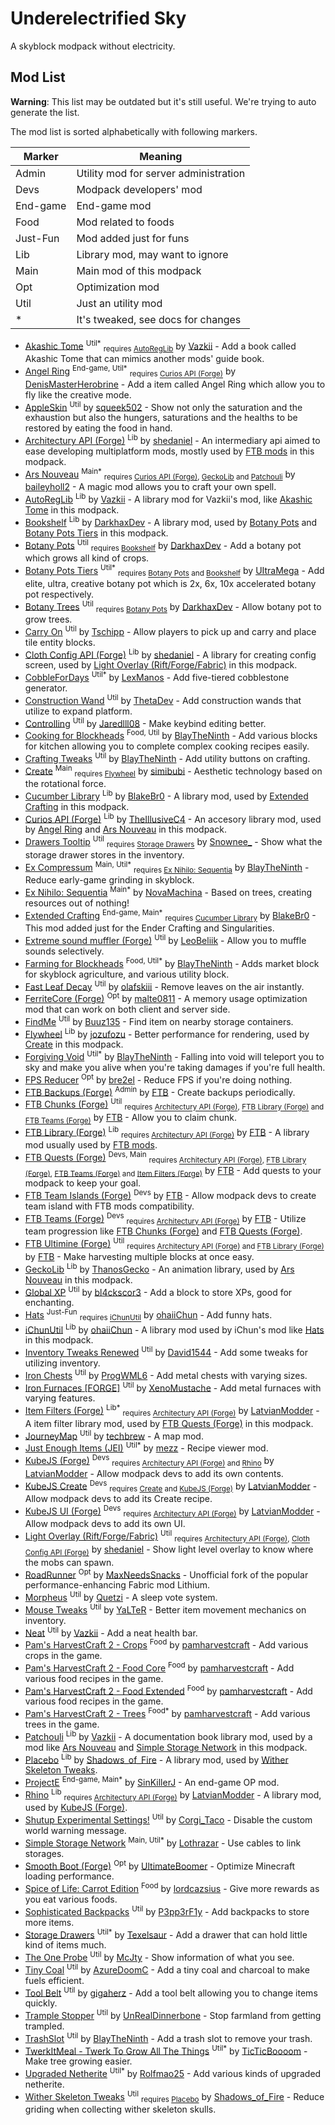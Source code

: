 # Underelectrified Sky

A skyblock modpack without electricity.

## Mod List

**Warning**: This list may be outdated but it's still useful. We're trying to auto generate the list.

The mod list is sorted alphabetically with following markers.

| Marker   | Meaning                               |
| -------- | ------------------------------------- |
| Admin    | Utility mod for server administration |
| Devs     | Modpack developers' mod               |
| End-game | End-game mod                          |
| Food     | Mod related to foods                  |
| Just-Fun | Mod added just for funs               |
| Lib      | Library mod, may want to ignore       |
| Main     | Main mod of this modpack              |
| Opt      | Optimization mod                      |
| Util     | Just an utility mod                   |
| *        | It's tweaked, see docs for changes    |

- [Akashic Tome] <sup>Util*</sup> <sub>requires [AutoRegLib]</sub> by [Vazkii] - Add a book called Akashic Tome that can mimics another mods' guide book.
- [Angel Ring] <sup>End-game, Util*</sup> <sub>requires [Curios API (Forge)]</sub> by [DenisMasterHerobrine] - Add a item called Angel Ring which allow you to fly like the creative mode.
- [AppleSkin] <sup>Util</sup> by [squeek502] - Show not only the saturation and the exhaustion but also the hungers, saturations and the healths to be restored by eating the food in hand.
- [Architectury API (Forge)] <sup>Lib</sup> by [shedaniel] - An intermediary api aimed to ease developing multiplatform mods, mostly used by [FTB mods] in this modpack.
- [Ars Nouveau] <sup>Main*</sup> <sub>requires [Curios API (Forge)], [GeckoLib] and [Patchouli]</sub> by [baileyholl2] - A magic mod allows you to craft your own spell.
- [AutoRegLib] <sup>Lib</sup> by [Vazkii] - A library mod for Vazkii's mod, like [Akashic Tome] in this modpack.
- [Bookshelf] <sup>Lib</sup> by [DarkhaxDev] - A library mod, used by [Botany Pots] and [Botany Pots Tiers] in this modpack.
- [Botany Pots] <sup>Util</sup> <sub>requires [Bookshelf]</sub> by [DarkhaxDev] - Add a botany pot which grows all kind of crops.
- [Botany Pots Tiers] <sup>Util*</sup> <sub>requires [Botany Pots] and [Bookshelf]</sub> by [UItraMega] - Add elite, ultra, creative botany pot which is 2x, 6x, 10x accelerated botany pot respectively.
- [Botany Trees] <sup>Util</sup> <sub>requires [Botany Pots]</sub> by [DarkhaxDev] - Allow botany pot to grow trees.
- [Carry On] <sup>Util</sup> by [Tschipp] - Allow players to pick up and carry and place tile entity blocks.
- [Cloth Config API (Forge)] <sup>Lib</sup> by [shedaniel] - A library for creating config screen, used by [Light Overlay (Rift/Forge/Fabric)] in this modpack.
- [CobbleForDays] <sup>Util*</sup> by [LexManos] - Add five-tiered cobblestone generator.
- [Construction Wand] <sup>Util</sup> by [ThetaDev] - Add construction wands that utilize to expand platform.
- [Controlling] <sup>Util</sup> by [Jaredlll08] - Make keybind editing better.
- [Cooking for Blockheads] <sup>Food, Util</sup> by [BlayTheNinth] - Add various blocks for kitchen allowing you to complete complex cooking recipes easily.
- [Crafting Tweaks] <sup>Util</sup> by [BlayTheNinth] - Add utility buttons on crafting.
- [Create] <sup>Main</sup> <sub>requires [Flywheel]</sub> by [simibubi] - Aesthetic technology based on the rotational force.
- [Cucumber Library] <sup>Lib</sup> by [BlakeBr0] - A library mod, used by [Extended Crafting] in this modpack.
- [Curios API (Forge)] <sup>Lib</sup> by [TheIllusiveC4] - An accesory library mod, used by [Angel Ring] and [Ars Nouveau] in this modpack.
- [Drawers Tooltip] <sup>Util</sup> <sub>requires [Storage Drawers]</sub> by [Snownee_] - Show what the storage drawer stores in the inventory.
- [Ex Compressum] <sup>Main, Util*</sup> <sub>requires [Ex Nihilo: Sequentia]</sub> by [BlayTheNinth] - Reduce early-game grinding in skyblock.
- [Ex Nihilo: Sequentia] <sup>Main*</sup> by [NovaMachina] - Based on trees, creating resources out of nothing!
- [Extended Crafting] <sup>End-game, Main*</sup> <sub>requires [Cucumber Library]</sub> by [BlakeBr0] - This mod added just for the Ender Crafting and Singularities.
- [Extreme sound muffler (Forge)] <sup>Util</sup> by [LeoBeliik] - Allow you to muffle sounds selectively.
- [Farming for Blockheads] <sup>Food, Util*</sup> by [BlayTheNinth] - Adds market block for skyblock agriculture, and various utility block.
- [Fast Leaf Decay] <sup>Util</sup> by [olafskiii] - Remove leaves on the air instantly.
- [FerriteCore (Forge)] <sup>Opt</sup> by [malte0811] - A memory usage optimization mod that can work on both client and server side.
- [FindMe] <sup>Util</sup> by [Buuz135] - Find item on nearby storage containers.
- [Flywheel] <sup>Lib</sup> by [jozufozu] - Better performance for rendering, used by [Create] in this modpack.
- [Forgiving Void] <sup>Util*</sup> by [BlayTheNinth] - Falling into void will teleport you to sky and make you alive when you're taking damages if you're full health.
- [FPS Reducer] <sup>Opt</sup> by [bre2el] - Reduce FPS if you're doing nothing.
- <a id="ftb-mods"></a> [FTB Backups (Forge)] <sup>Admin</sup> by [FTB] - Create backups periodically.
- [FTB Chunks (Forge)] <sup>Util</sup> <sub>requires [Architectury API (Forge)], [FTB Library (Forge)] and [FTB Teams (Forge)]</sub> by [FTB] - Allow you to claim chunk.
- [FTB Library (Forge)] <sup>Lib</sup> <sub>requires [Architectury API (Forge)]</sub> by [FTB] - A library mod usually used by [FTB mods].
- [FTB Quests (Forge)] <sup>Devs, Main</sup> <sub>requires [Architectury API (Forge)], [FTB Library (Forge)], [FTB Teams (Forge)] and [Item Filters (Forge)]</sub> by [FTB] - Add quests to your modpack to keep your goal.
- [FTB Team Islands (Forge)] <sup>Devs</sup> by [FTB] - Allow modpack devs to create team island with FTB mods compatibility.
- [FTB Teams (Forge)] <sup>Devs</sup> <sub>requires [Architectury API (Forge)]</sub> by [FTB] - Utilize team progression like [FTB Chunks (Forge)] and [FTB Quests (Forge)].
- [FTB Ultimine (Forge)] <sup>Util</sup> <sub>requires [Architectury API (Forge)] and [FTB Library (Forge)]</sub> by [FTB] - Make harvesting multiple blocks at once easy.
- [GeckoLib] <sup>Lib</sup> by [ThanosGecko] - An animation library, used by [Ars Nouveau] in this modpack.
- [Global XP] <sup>Util</sup> by [bl4ckscor3] - Add a block to store XPs, good for enchanting.
- [Hats] <sup>Just-Fun</sup> <sub>requires [iChunUtil]</sub> by [ohaiiChun] - Add funny hats.
- [iChunUtil] <sup>Lib</sup> by [ohaiiChun] - A library mod used by iChun's mod like [Hats] in this modpack.
- [Inventory Tweaks Renewed] <sup>Util</sup> by [David1544] - Add some tweaks for utilizing inventory.
- [Iron Chests] <sup>Util</sup> by [ProgWML6] - Add metal chests with varying sizes.
- [Iron Furnaces \[FORGE\]] <sup>Util</sup> by [XenoMustache] - Add metal furnaces with varying features.
- [Item Filters (Forge)] <sup>Lib*</sup> <sub>requires [Architectury API (Forge)]</sub> by [LatvianModder] - A item filter library mod, used by [FTB Quests (Forge)] in this modpack.
- [JourneyMap] <sup>Util</sup> by [techbrew] - A map mod.
- [Just Enough Items (JEI)] <sup>Util*</sup> by [mezz] - Recipe viewer mod.
- [KubeJS (Forge)] <sup>Devs</sup> <sub>requires [Architectury API (Forge)] and [Rhino]</sub> by [LatvianModder] - Allow modpack devs to add its own contents.
- [KubeJS Create] <sup>Devs</sup> <sub>requires [Create] and [KubeJS (Forge)]</sub> by [LatvianModder] - Allow modpack devs to add its Create recipe.
- [KubeJS UI (Forge)] <sup>Devs</sup> <sub>requires [Architectury API (Forge)]</sub> by [LatvianModder] - Allow modpack devs to add its own UI.
- [Light Overlay (Rift/Forge/Fabric)] <sup>Util</sup> <sub>requires [Architectury API (Forge)], [Cloth Config API (Forge)]</sub> by [shedaniel] - Show light level overlay to know where the mobs can spawn.
- [RoadRunner] <sup>Opt</sup> by [MaxNeedsSnacks] - Unofficial fork of the popular performance-enhancing Fabric mod Lithium.
- [Morpheus] <sup>Util</sup> by [Quetzi] - A sleep vote system.
- [Mouse Tweaks] <sup>Util</sup> by [YaLTeR] - Better item movement mechanics on inventory.
- [Neat] <sup>Util</sup> by [Vazkii] - Add a neat health bar.
- [Pam's HarvestCraft 2 - Crops] <sup>Food</sup> by [pamharvestcraft] - Add various crops in the game.
- [Pam's HarvestCraft 2 - Food Core] <sup>Food</sup> by [pamharvestcraft] - Add various food recipes in the game.
- [Pam's HarvestCraft 2 - Food Extended] <sup>Food</sup> by [pamharvestcraft] - Add various food recipes in the game.
- [Pam's HarvestCraft 2 - Trees] <sup>Food*</sup> by [pamharvestcraft] - Add various trees in the game.
- [Patchouli] <sup>Lib</sup> by [Vazkii] - A documentation book library mod, used by a mod like [Ars Nouveau] and [Simple Storage Network] in this modpack.
- [Placebo] <sup>Lib</sup> by [Shadows_of_Fire] - A library mod, used by [Wither Skeleton Tweaks].
- [ProjectE] <sup>End-game, Main*</sup> by [SinKillerJ] - An end-game OP mod.
- [Rhino] <sup>Lib</sup> <sub>requires [Architectury API (Forge)]</sub> by [LatvianModder] - A library mod, used by [KubeJS (Forge)].
- [Shutup Experimental Settings!] <sup>Util</sup> by [Corgi_Taco] - Disable the custom world warning message.
- [Simple Storage Network] <sup>Main, Util*</sup> by [Lothrazar] - Use cables to link storages.
- [Smooth Boot (Forge)] <sup>Opt</sup> by [UltimateBoomer] - Optimize Minecraft loading performance.
- [Spice of Life: Carrot Edition] <sup>Food</sup> by [lordcazsius] - Give more rewards as you eat various foods.
- [Sophisticated Backpacks] <sup>Util</sup> by [P3pp3rF1y] - Add backpacks to store more items.
- [Storage Drawers] <sup>Util*</sup> by [Texelsaur] - Add a drawer that can hold little kind of items much.
- [The One Probe] <sup>Util</sup> by [McJty] - Show information of what you see.
- [Tiny Coal] <sup>Util</sup> by [AzureDoomC] - Add a tiny coal and charcoal to make fuels efficient.
- [Tool Belt] <sup>Util</sup> by [gigaherz] - Add a tool belt allowing you to change items quickly.
- [Trample Stopper] <sup>Util</sup> by [UnRealDinnerbone] - Stop farmland from getting trampled.
- [TrashSlot] <sup>Util</sup> by [BlayTheNinth] - Add a trash slot to remove your trash.
- [TwerkItMeal - Twerk To Grow All The Things] <sup>Util*</sup> by [TicTicBoooom] - Make tree growing easier.
- [Upgraded Netherite] <sup>Util*</sup> by [Rolfmao25] - Add various kinds of upgraded netherite.
- [Wither Skeleton Tweaks] <sup>Util</sup> <sub>requires [Placebo]</sub> by [Shadows_of_Fire] - Reduce griding when collecting wither skeleton skulls.

[Akashic Tome]: https://www.curseforge.com/minecraft/mc-mods/akashic-tome
[Angel Ring]: https://www.curseforge.com/minecraft/mc-mods/angel-ring
[AppleSkin]: https://www.curseforge.com/minecraft/mc-mods/appleskin
[Architectury API (Forge)]: https://www.curseforge.com/minecraft/mc-mods/architectury-forge
[Ars Nouveau]: https://www.curseforge.com/minecraft/mc-mods/ars-nouveau
[AutoRegLib]: https://www.curseforge.com/minecraft/mc-mods/autoreglib
[Bookshelf]: https://www.curseforge.com/minecraft/mc-mods/bookshelf
[Botany Pots]: https://www.curseforge.com/minecraft/mc-mods/botany-pots
[Botany Pots Tiers]: https://www.curseforge.com/minecraft/mc-mods/botany-pots-tiers
[Botany Trees]: https://www.curseforge.com/minecraft/mc-mods/botany-trees
[Carry On]: https://www.curseforge.com/minecraft/mc-mods/carry-on
[Cloth Config API (Forge)]: https://www.curseforge.com/minecraft/mc-mods/cloth-config-forge
[CobbleForDays]: https://www.curseforge.com/minecraft/mc-mods/cobblefordays
[Construction Wand]: https://www.curseforge.com/minecraft/mc-mods/construction-wand
[Controlling]: https://www.curseforge.com/minecraft/mc-mods/controlling
[Cooking for Blockheads]: https://www.curseforge.com/minecraft/mc-mods/cooking-for-blockheads
[Crafting Tweaks]: https://www.curseforge.com/minecraft/mc-mods/crafting-tweaks
[Create]: https://www.curseforge.com/minecraft/mc-mods/create
[Cucumber Library]: https://www.curseforge.com/minecraft/mc-mods/cucumber 
[Curios API (Forge)]: https://www.curseforge.com/minecraft/mc-mods/curios
[Drawers Tooltip]: https://www.curseforge.com/minecraft/mc-mods/drawers-tooltip
[Ex Compressum]: https://www.curseforge.com/minecraft/mc-mods/ex-compressum
[Ex Nihilo: Sequentia]: https://www.curseforge.com/minecraft/mc-mods/ex-nihilo-sequentia
[Extended Crafting]: https://www.curseforge.com/minecraft/mc-mods/extended-crafting
[Extreme sound muffler (Forge)]: https://www.curseforge.com/minecraft/mc-mods/extreme-sound-muffler
[Farming for Blockheads]: https://www.curseforge.com/minecraft/mc-mods/farming-for-blockheads
[Fast Leaf Decay]: https://www.curseforge.com/minecraft/mc-mods/fast-leaf-decay
[FerriteCore (Forge)]: https://www.curseforge.com/minecraft/mc-mods/ferritecore
[FindMe]: https://www.curseforge.com/minecraft/mc-mods/findme
[Flywheel]: https://www.curseforge.com/minecraft/mc-mods/flywheel
[Forgiving Void]: https://www.curseforge.com/minecraft/mc-mods/forgiving-void
[FPS Reducer]: https://www.curseforge.com/minecraft/mc-mods/fps-reducer
[FTB mods]: #ftb-mods
[FTB Backups (Forge)]: https://www.curseforge.com/minecraft/mc-mods/ftb-backups-forge
[FTB Chunks (Forge)]: https://www.curseforge.com/minecraft/mc-mods/ftb-chunks-forge
[FTB Library (Forge)]: https://www.curseforge.com/minecraft/mc-mods/ftb-library-forge
[FTB Quests (Forge)]: https://www.curseforge.com/minecraft/mc-mods/ftb-quests-forge
[FTB Team Islands (Forge)]: https://www.curseforge.com/minecraft/mc-mods/ftb-team-islands-forge
[FTB Teams (Forge)]: https://www.curseforge.com/minecraft/mc-mods/ftb-teams-forge
[FTB Ultimine (Forge)]: https://www.curseforge.com/minecraft/mc-mods/ftb-ultimine-forge
[GeckoLib]: https://www.curseforge.com/minecraft/mc-mods/geckolib
[Global XP]: https://www.curseforge.com/minecraft/mc-mods/global-xp
[Hats]: https://www.curseforge.com/minecraft/mc-mods/hats
[iChunUtil]: https://www.curseforge.com/minecraft/mc-mods/ichunutil
[Inventory Tweaks Renewed]: https://www.curseforge.com/minecraft/mc-mods/inventory-tweaks-renewed
[Iron Chests]: https://www.curseforge.com/minecraft/mc-mods/iron-chests
[Iron Furnaces \[FORGE\]]: https://www.curseforge.com/minecraft/mc-mods/iron-furnaces
[Item Filters (Forge)]: https://www.curseforge.com/minecraft/mc-mods/item-filters-forge
[JourneyMap]: https://www.curseforge.com/minecraft/mc-mods/journeymap
[Just Enough Items (JEI)]: https://www.curseforge.com/minecraft/mc-mods/jei
[KubeJS (Forge)]: https://www.curseforge.com/minecraft/mc-mods/kubejs-forge
[KubeJS Create]: https://www.curseforge.com/minecraft/mc-mods/kubejs-create
[KubeJS UI (Forge)]: https://www.curseforge.com/minecraft/mc-mods/kubejs-ui-forge
[Light Overlay (Rift/Forge/Fabric)]: https://www.curseforge.com/minecraft/mc-mods/light-overlay
[RoadRunner]: https://www.curseforge.com/minecraft/mc-mods/roadrunner
[Morpheus]: https://www.curseforge.com/minecraft/mc-mods/morpheus
[Mouse Tweaks]: https://www.curseforge.com/minecraft/mc-mods/mouse-tweaks
[Neat]: https://www.curseforge.com/minecraft/mc-mods/neat
[Pam's HarvestCraft 2 - Crops]: https://www.curseforge.com/minecraft/mc-mods/pams-harvestcraft-2-crops
[Pam's HarvestCraft 2 - Food Core]: https://www.curseforge.com/minecraft/mc-mods/pams-harvestcraft-2-food-core
[Pam's HarvestCraft 2 - Food Extended]: https://www.curseforge.com/minecraft/mc-mods/pams-harvestcraft-2-food-extended
[Pam's HarvestCraft 2 - Trees]: https://www.curseforge.com/minecraft/mc-mods/pams-harvestcraft-2-trees
[Patchouli]: https://www.curseforge.com/minecraft/mc-mods/patchouli
[Placebo]: https://www.curseforge.com/minecraft/mc-mods/placebo
[ProjectE]: https://www.curseforge.com/minecraft/mc-mods/projecte
[Rhino]: https://www.curseforge.com/minecraft/mc-mods/rhino
[Shutup Experimental Settings!]: https://www.curseforge.com/minecraft/mc-mods/shutup-experimental-settings
[Simple Storage Network]: https://www.curseforge.com/minecraft/mc-mods/simple-storage-network
[Smooth Boot (Forge)]: https://www.curseforge.com/minecraft/mc-mods/smooth-boot-forge
[Spice of Life: Carrot Edition]: https://www.curseforge.com/minecraft/mc-mods/spice-of-life-carrot-edition
[Sophisticated Backpacks]: https://www.curseforge.com/minecraft/mc-mods/sophisticated-backpacks
[Storage Drawers]: https://www.curseforge.com/minecraft/mc-mods/storage-drawers
[The One Probe]: https://www.curseforge.com/minecraft/mc-mods/the-one-probe
[Tiny Coal]: https://www.curseforge.com/minecraft/mc-mods/tiny-coal
[Tool Belt]: https://www.curseforge.com/minecraft/mc-mods/tool-belt
[Trample Stopper]: https://www.curseforge.com/minecraft/mc-mods/trample-stopper
[TrashSlot]: https://www.curseforge.com/minecraft/mc-mods/trashslot
[TwerkItMeal - Twerk To Grow All The Things]: https://www.curseforge.com/minecraft/mc-mods/twerkitmeal
[Upgraded Netherite]: https://www.curseforge.com/minecraft/mc-mods/upgraded-netherite
[Wither Skeleton Tweaks]: https://www.curseforge.com/minecraft/mc-mods/wither-skeleton-tweaks

[mezz]: https://www.curseforge.com/members/mezz/
[techbrew]: https://www.curseforge.com/members/techbrew/
[squeek502]: https://www.curseforge.com/members/squeek502/
[YaLTeR]: https://www.curseforge.com/members/YaLTeR/
[ProgWML6]: https://www.curseforge.com/members/ProgWML6/
[Texelsaur]: https://www.curseforge.com/members/Texelsaur/
[olafskiii]: https://www.curseforge.com/members/olafskiii/
[Vazkii]: https://www.curseforge.com/members/Vazkii/
[BlayTheNinth]: https://www.curseforge.com/members/BlayTheNinth/
[Tschipp]: https://www.curseforge.com/members/Tschipp/
[Quetzi]: https://www.curseforge.com/members/Quetzi/
[shedaniel]: https://www.curseforge.com/members/shedaniel/
[McJty]: https://www.curseforge.com/members/McJty/
[jozufozu]: https://www.curseforge.com/members/jozufozu/
[lordcazsius]: https://www.curseforge.com/members/lordcazsius/
[SinKillerJ]: https://www.curseforge.com/members/SinKillerJ/
[gigaherz]: https://www.curseforge.com/members/gigaherz/
[bre2el]: https://www.curseforge.com/members/bre2el/
[David1544]: https://www.curseforge.com/members/David1544/
[pamharvestcraft]: https://www.curseforge.com/members/pamharvestcraft/
[baileyholl2]: https://www.curseforge.com/members/baileyholl2/
[TheIllusiveC4]: https://www.curseforge.com/members/TheIllusiveC4/
[ThanosGecko]: https://www.curseforge.com/members/ThanosGecko/
[BlakeBr0]: https://www.curseforge.com/members/BlakeBr0/
[ThetaDev]: https://www.curseforge.com/members/ThetaDev/
[Buuz135]: https://www.curseforge.com/members/Buuz135/
[XenoMustache]: https://www.curseforge.com/members/XenoMustache/
[LatvianModder]: https://www.curseforge.com/members/LatvianModder/
[ohaiiChun]: https://www.curseforge.com/members/ohaiiChun/
[Rolfmao25]: https://www.curseforge.com/members/Rolfmao25/
[DenisMasterHerobrine]: https://www.curseforge.com/members/DenisMasterHerobrine/
[LexManos]: https://www.curseforge.com/members/LexManos/
[FTB]: https://www.curseforge.com/members/FTB/
[Snownee_]: https://www.curseforge.com/members/Snownee_/
[AzureDoomC]: https://www.curseforge.com/members/AzureDoomC/
[UnRealDinnerbone]: https://www.curseforge.com/members/UnRealDinnerbone/
[bl4ckscor3]: https://www.curseforge.com/members/bl4ckscor3/
[simibubi]: https://www.curseforge.com/members/simibubi/
[TicTicBoooom]: https://www.curseforge.com/members/TicTicBoooom/
[UltimateBoomer]: https://www.curseforge.com/members/UltimateBoomer/
[NovaMachina]: https://www.curseforge.com/members/NovaMachina/
[Shadows_of_Fire]: https://www.curseforge.com/members/Shadows_of_Fire
[Corgi_Taco]: https://www.curseforge.com/members/Corgi_Taco
[Lothrazar]: https://www.curseforge.com/members/Lothrazar
[Jaredlll08]: https://www.curseforge.com/members/Jaredlll08
[DarkhaxDev]: https://www.curseforge.com/members/DarkhaxDev
[MaxNeedsSnacks]: https://www.curseforge.com/members/MaxNeedsSnacks
[P3pp3rF1y]: https://www.curseforge.com/members/P3pp3rF1y
[malte0811]: https://www.curseforge.com/members/malte0811
[LeoBeliik]: https://www.curseforge.com/members/LeoBeliik
[UItraMega]: https://www.curseforge.com/members/UItraMega